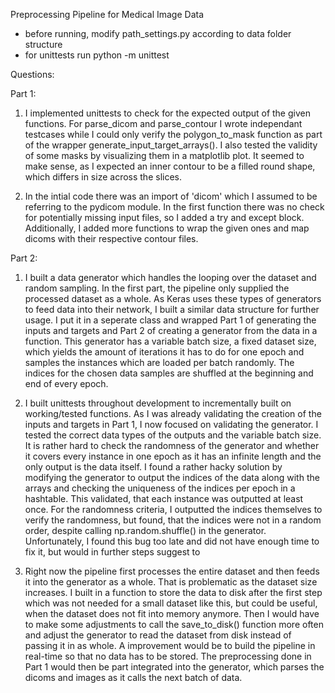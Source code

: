 Preprocessing Pipeline for Medical Image Data

- before running, modify path_settings.py according to data folder structure 
- for unittests run python -m unittest 


Questions:

Part 1:

1. I implemented unittests to check for the expected output of the given functions. For parse_dicom and parse_contour I wrote independant testcases while I could only verify the polygon_to_mask function as part of the wrapper generate_input_target_arrays(). I also tested the validity of some masks by visualizing them in a matplotlib plot. It seemed to make sense, as I expected an inner contour to be a filled round shape, which differs in size across the slices. 

2. In the intial code there was an import of 'dicom' which I assumed to be referring to the pydicom module. In the first function there was no check for potentially
missing input files, so I added a try and except block. Additionally, I added more functions to wrap the given ones and map dicoms with their respective contour files. 


Part 2:

1. I built a data generator which handles the looping over the dataset and random sampling. In the first part, the pipeline only supplied the processed dataset as a whole.
As Keras uses these types of generators to feed data into their network, I built a similar data structure for further usage. I put it in a seperate class and wrapped Part 1 of generating the inputs and targets and Part 2 of creating a generator from the data in a function. This generator has a variable batch size, a fixed dataset size, which yields the amount of iterations it has to do for one epoch and samples the instances which are loaded per batch randomly. The indices for the chosen data samples are shuffled at the beginning and end of every epoch. 

2. I built unittests throughout development to incrementally built on working/tested functions. As I was already validating the creation of the inputs and targets in Part 1, I now focused on validating the generator. I tested the correct data types of the outputs and the variable batch size. It is rather hard to check the randomness of the generator and whether it covers every instance in one epoch as it has an infinite length and the only output is the data itself. I found a rather hacky solution by modifying the generator to output the indices of the data along with the arrays and checking the uniqueness of the indices per epoch in a hashtable. This validated, that each instance was outputted at least once. For the randomness criteria, I outputted the indices themselves to verify the randomness, but found, that the indices were not in a random order, despite calling np.random.shuffle() in the generator. Unfortunately, I found this bug too late and did not have enough time to fix it, but would in further steps suggest to 

3. Right now the pipeline first processes the entire dataset and then feeds it into the generator as a whole. That is problematic as the dataset size increases. I built in a function to store the data to disk after the first step which was not needed for a small dataset like this, but could be useful, when the dataset does not fit into memory anymore. Then I would have to make some adjustments to call the save_to_disk() function more often and adjust the generator to read the dataset from disk instead of passing it in as whole. A improvement would be to build the pipeline in real-time so that no data has to be stored. The preprocessing done in Part 1 would then be part integrated into the generator, which parses the dicoms and images as it calls the next batch of data. 